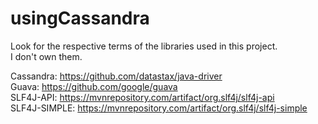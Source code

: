 # usingCassandra

Look for the respective terms of the libraries used in this project.  
I don't own them.

Cassandra: https://github.com/datastax/java-driver  
Guava: https://github.com/google/guava  
SLF4J-API: https://mvnrepository.com/artifact/org.slf4j/slf4j-api  
SLF4J-SIMPLE: https://mvnrepository.com/artifact/org.slf4j/slf4j-simple